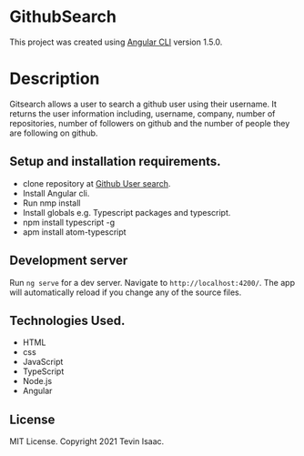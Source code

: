 # GithubSearch

This project was created using [Angular CLI](https://github.com/angular/angular-cli) version 1.5.0.

# Description

Gitsearch allows a user to search a github user using their username. It returns the user information including, username, company, number of repositories, number of followers on github and the number of people they are following on github.

## Setup and installation requirements.

* clone repository at [Github User search](https://github.com/Tevin-creator/Github-Search).
* Install Angular cli.
* Run nmp install
* Install globals e.g. Typescript packages and typescript.
* npm install typescript -g
* apm install atom-typescript

## Development server

Run `ng serve` for a dev server. Navigate to `http://localhost:4200/`. The app will automatically reload if you change any of the source files.

## Technologies Used.

* HTML
* css
* JavaScript
* TypeScript
* Node.js
* Angular

## License

MIT License. Copyright 2021 Tevin Isaac.